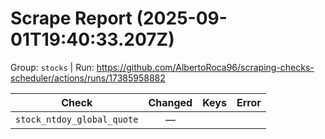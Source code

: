 # Scrape Report (2025-09-01T19:40:33.207Z)

Group: `stocks`  |  Run: https://github.com/AlbertoRoca96/scraping-checks-scheduler/actions/runs/17385958882

| Check | Changed | Keys | Error |
|---|:---:|:--|:--|
| `stock_ntdoy_global_quote` | — |  |  |
